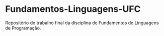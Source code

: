 # Fundamentos-Linguagens-UFC
Repositório do trabalho final da disciplina de Fundamentos de Linguagens de Programação.
